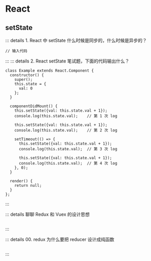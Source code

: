 #  React

## setState

::: details 1. React 中 setState 什么时候是同步的，什么时候是异步的？

```
// 输入代码
```

:::
::: details 2. React setState 笔试题，下面的代码输出什么？

```
class Example extends React.Component {
  constructor() {
    super();
    this.state = {
      val: 0
    };
  }
  
  componentDidMount() {
    this.setState({val: this.state.val + 1});
    console.log(this.state.val);    // 第 1 次 log

    this.setState({val: this.state.val + 1});
    console.log(this.state.val);    // 第 2 次 log

    setTimeout(() => {
      this.setState({val: this.state.val + 1});
      console.log(this.state.val);  // 第 3 次 log

      this.setState({val: this.state.val + 1});
      console.log(this.state.val);  // 第 4 次 log
    }, 0);
  }

  render() {
    return null;
  }
};
```

:::

::: details 聊聊 Redux 和 Vuex 的设计思想
```
```
:::

::: details 00. redux 为什么要把 reducer 设计成纯函数
```
```
:::